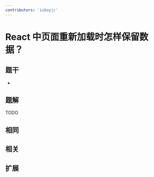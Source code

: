 ```yaml
---
contributors: 'isboyjc'
---
```


# React 中页面重新加载时怎样保留数据？


## 题干

- 



## 题解

<!-- ::: details 点我查看题解 -->

  TODO

<!-- ::: -->



## 相同


## 相关


## 扩展


